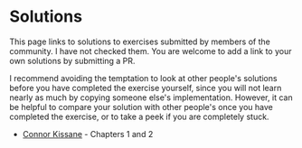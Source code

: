 # Solutions

This page links to solutions to exercises submitted by members of the community. I have not checked them. You are welcome to add a link to your own solutions by submitting a PR.

I recommend avoiding the temptation to look at other people's solutions before you have completed the exercise yourself, since you will not learn nearly as much by copying someone else's implementation. However, it can be helpful to compare your solution with other people's once you have completed the exercise, or to take a peek if you are completely stuck.

- [Connor Kissane](https://github.com/ckkissane/deep_learning_curriculum/tree/master/solutions) - Chapters 1 and 2
